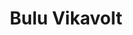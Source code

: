 ---
title: Bulu Vikavolt
layout: deck
era: 2018
description: 3rd Place Regional Portland, OR - Masters - Alex Hill
links:
  - href: https://limitlesstcg.com/decks/list/824
    title: Limitless Page
cards:
  pokemon:
    - name: Grubbin
      set: SUM
      number: 13
      quantity: 4
    - name: Vikavolt
      set: SUM
      number: 52
      quantity: 3
    - name: Tapu Bulu-GX
      set: SMP
      number: 32
      quantity: 3
    - name: Tapu Lele-GX
      set: GRI
      number: 60
      quantity: 2
    - name: Mew
      set: FCO
      number: 29
      quantity: 1
    - name: Oranguru
      set: SUM
      number: 113
      quantity: 1
  trainers:
    - name: Professor Sycamore
      set: BKP
      number: 107
      quantity: 4
    - name: Guzma
      set: BUS
      number: 115
      quantity: 3
    - name: N
      set: FCO
      number: 105
      quantity: 2
    - name: Skyla
      set: BKT
      number: 148
      quantity: 2
    - name: Cynthia
      set: UPR
      number: 119
      quantity: 2
    - name: Lillie
      set: UPR
      number: 125
      quantity: 1
    - name: Ultra Ball
      set: SUM
      number: 135
      quantity: 4
    - name: Rare Candy
      set: SUM
      number: 129
      quantity: 4
    - name: Field Blower
      set: GRI
      number: 125
      quantity: 3
    - name: Energy Recycler
      set: GRI
      number: 123
      quantity: 2
    - name: Nest Ball
      set: SUM
      number: 123
      quantity: 2
    - name: Heavy Ball
      set: BKT
      number: 140
      quantity: 1
    - name: Choice Band
      set: GRI
      number: 121
      quantity: 4
  energy:
    - name: Grass Energy
      set: Energy
      number: 18
      quantity: 7
    - name: Lightning Energy
      set: Energy
      number: 21
      quantity: 5
---